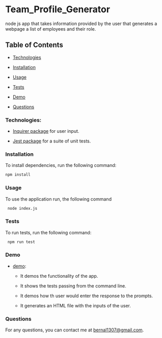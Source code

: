 # Team_Profile_Generator

node js app that takes information provided by the user that generates a webpage a list of employees and their role.

## Table of Contents

- [Technologies](#technologies)

- [Installation](#installation)

- [Usage](#usage)

- [Tests](#tests)

- [Demo](#demo)

- [Questions](#questions)

### Technologies:

- [Inquirer package](https://www.npmjs.com/package/inquirer) for user input.

- [Jest package](https://www.npmjs.com/package/jest) for a suite of unit tests.

### Installation

To install dependencies, run the following command:

```bash
npm install
```

### Usage

To use the application run, the following command

```bash
 node index.js
```

### Tests

To run tests, run the following command:

```bash
 npm run test
```

### Demo

- [demo]():

  - It demos the functionality of the app.

  - It shows the tests passing from the command line.

  - It demos how th user would enter the response to the prompts.

  - It generates an HTML file with the inputs of the user.

### Questions

For any questions, you can contact me at bernal1307@gmail.com.
